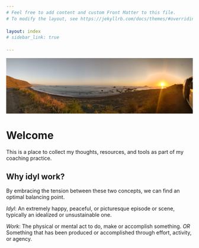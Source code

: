 ```yaml
---
# Feel free to add content and custom Front Matter to this file.
# To modify the layout, see https://jekyllrb.com/docs/themes/#overriding-theme-defaults

layout: index
# sidebar_link: true

---
```

![photo](/assets/coast-wide.jpg)

# Welcome 

This is a place to collect my thoughts, resources, and tools as part of my coaching practice.

## Why idyl work?

By embracing the tension  between these two concepts, we can find an optimal balancing point.

*Idyl*: An extremely happy, peaceful, or picturesque episode or scene, typically an idealized or unsustainable one.

*Work*: 
The physical or mental act to do, make or accomplish something. *OR* Something that has been produced or accomplished through effort, activity, or agency.

